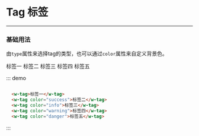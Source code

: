 # Tag 标签
----
### 基础用法
由`type`属性来选择tag的类型，也可以通过`color`属性来自定义背景色。

<div class="demo-block">
  <w-tag>标签一</w-tag>
  <w-tag color="success">标签二</w-tag>
  <w-tag color="info">标签三</w-tag>
  <w-tag color="warning">标签四</w-tag>
  <w-tag color="danger">标签五</w-tag>
</div>

::: demo
```html

  <w-tag>标签一</w-tag>
  <w-tag color="success">标签二</w-tag>
  <w-tag color="info">标签三</w-tag>
  <w-tag color="warning">标签四</w-tag>
  <w-tag color="danger">标签五</w-tag>

```
:::